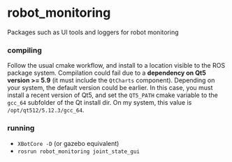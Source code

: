 # robot_monitoring
Packages such as UI tools and loggers for robot monitoring

### compiling
Follow the usual cmake workflow, and install to a location visible to the ROS package system.
Compilation could fail due to a **dependency on Qt5 version >= 5.9** (it must include the `QtCharts`
component). Depending on your system, the default version could be earlier. In this case, you must
install a recent version of Qt5, and set the `QT5_PATH` cmake variable to the `gcc_64` subfolder of the
Qt install dir. On my system, this value is `/opt/qt512/5.12.3/gcc_64`.

### running
 - `XBotCore -D` (or gazebo equivalent)
 - `rosrun robot_monitoring joint_state_gui`
